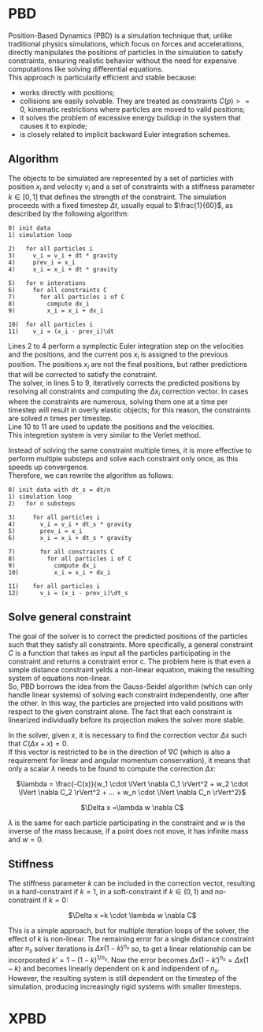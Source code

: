 # PBD
Position-Based Dynamics (PBD) is a simulation technique that, unlike traditional physics simulations, which focus on forces and accelerations, directly manipulates the positions of particles in the simulation to satisfy constraints, ensuring realistic behavior without the need for expensive computations like solving differential equations.  
This approach is particularly efficient and stable because:
- works directly with positions;
- collisions are easily solvable. They are treated as constraints $C(p)>=0$, kinematic restrictions where particles are moved to valid positions;
- it solves the problem of excessive energy buildup in the system that causes it to explode;
- is closely related to implicit backward Euler integration schemes.

## Algorithm
The objects to be simulated are represented by a set of particles with position $x_i$ and velocity $v_i$ and a set of constraints with a stiffness parameter $k \in [0, 1]$ that defines the strength of the constraint. The simulation proceeds with a fixed timestep $\Delta t$, usually equal to $\frac{1}{60}$, as described by the following algorithm:
```
0) init data
1) simulation loop

2)   for all particles i
3)     v_i = v_i + dt * gravity
4)     prev_i = x_i
4)     x_i = x_i + dt * gravity

5)   for n interations
6)     for all constraints C
7)       for all particles i of C
8)         compute dx_i
9)         x_i = x_i + dx_i

10)  for all particles i
11)    v_i = (x_i - prev_i)\dt
```
Lines 2 to 4 perform a symplectic Euler integration step on the velocities and the positions, and the current pos $x_i$ is assigned to the previous position. The positions $x_i$ are not the final positions, but rather predictions that will be corrected to satisfy the constraint.  
The solver, in lines 5 to 9, iteratively corrects the predicted positions by resolving all constraints and computing the $\Delta x_i$ correction vector. In cases where the constraints are numerous, solving them one at a time per timestep will result in overly elastic objects; for this reason, the constraints are solved *n* times per timestep.  
Line 10 to 11 are used to update the positions and the velocities.  
This integretion system is very similar to the Verlet method.  

Instead of solving the same constraint multiple times, it is more effective to perform multiple substeps and solve each constraint only once, as this speeds up convergence.  
Therefore, we can rewrite the algorithm as follows:
```
0) init data with dt_s = dt/n
1) simulation loop
2)   for n substeps

3)     for all particles i
4)       v_i = v_i + dt_s * gravity
5)       prev_i = x_i
6)       x_i = x_i + dt_s * gravity

7)       for all constraints C
8)         for all particles i of C
9)           compute dx_i
10)          x_i = x_i + dx_i

11)    for all particles i
12)      v_i = (x_i - prev_i)\dt_s
```

## Solve general constraint
The goal of the solver is to correct the predicted positions of the particles such that they satisfy all constraints. More specifically, a general constraint *C* is a function that takes as input all the particles participating in the constraint and returns a constraint error c. The problem here is that even a simple distance constraint yelds a non-linear equation, making the resulting system of equations non-linear.  
So, PBD borrows the idea from the Gauss-Seidel algorithm (which can only handle linear systems) of solving each constraint independently, one after the other. In this way, the particles are projected into valid positions with respect to the given constraint alone. The fact that each constraint is linearized individually before its projection makes the solver more stable.  

In the solver, given *x*, it is necessary to find the correction vector $\Delta x$ such that $C(\Delta x + x) = 0$.  
If this vector is restricted to be in the direction of $\nabla C$ (which is also a requirement for linear and angular momentum conservation), it means that only a scalar $\lambda$ needs to be found to compute the correction $\Delta x$: 
<p align="center">
$\lambda = \frac{-C(x)}{w_1 \cdot \lVert \nabla C_1 \rVert^2 + w_2 \cdot \lVert \nabla C_2 \rVert^2 + ... + w_n \cdot \lVert \nabla C_n \rVert^2}$<p\>
<p align="center">
$\Delta x =\lambda w \nabla C$  
</p>  

$\lambda$ is the same for each particle participating in the constraint and $w$ is the inverse of the mass because, if a point does not move, it has infinite mass and $w=0$.

## Stiffness
The stiffness parameter $k$ can be included in the correction vectot, resulting in a hard-constraint if $k=1$, in a soft-constraint if $k \in (0, 1)$ and no-constraint if $k=0$:
<p align="center">
$\Delta x =k \cdot \lambda w \nabla C$  
</p>  

This is a simple approach, but for multiple iteration loops of the solver, the effect of $k$ is non-linear. The remaining error for a single distance constraint after $n_s$ solver iterations is $\Delta x(1-k)^{n_s}$ so, to get a linear relationship can be incorporated $k'=1-(1-k)^{1/n_s}$. Now the error becomes $\Delta x(1-k')^{n_s}=\Delta x(1-k)$ and becomes linearly dependent on $k$ and indipendent of $n_s$.  
However, the resulting system is still dependent on the timestep of the simulation, producing increasingly rigid systems with smaller timesteps.

# XPBD







<!--\begin{algorithm}
\caption{Calcolo del fattoriale}
\begin{algorithmic}[1]
\REQUIRE $n \geq 0$
\ENSURE $n!$
\IF{$n = 0$}
    \RETURN $1$
\ELSE
    \RETURN $n \times$ \textbf{factorial}($n-1$)
\ENDIF
\end{algorithmic}
\end{algorithm}
<span style="color:red">Testo in rosso</span>

$$ F = m \cdot a $$

La velocità è definita come **$v = \frac{\Delta x}{\Delta t}$**.

(1) for each frame  
(2)     for all particles *i*  
(3)         $v_t$ $\leftarrow$
    

-->
